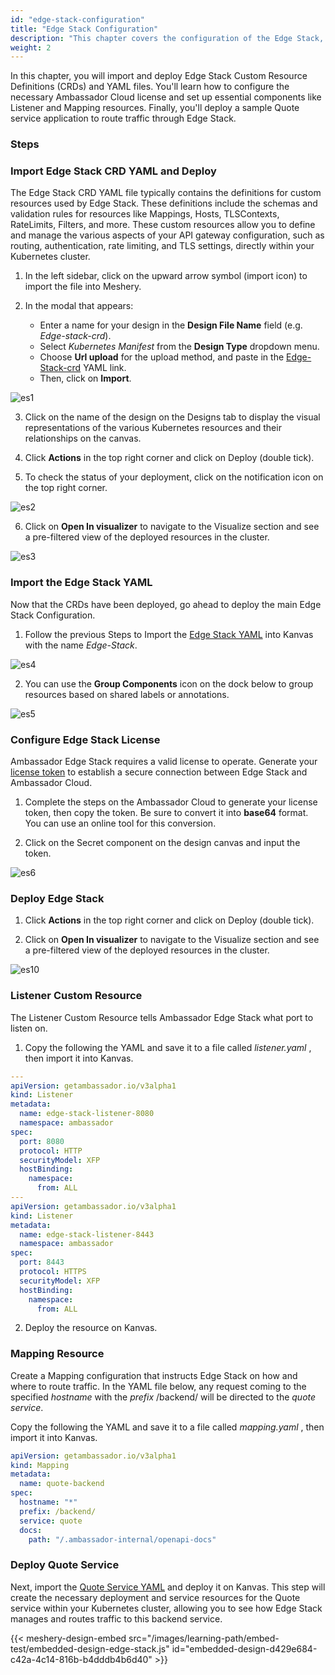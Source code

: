 ```yaml
---
id: "edge-stack-configuration"
title: "Edge Stack Configuration"
description: "This chapter covers the configuration of the Edge Stack, including importing and deploying Edge Stack Custom Resource Definitions (CRDs) and YAML files. You will learn how to configure the necessary Ambassador Cloud license and set up essential components like Listener and Mapping resources. Finally, you will deploy a sample Quote service application to route traffic through Edge Stack."
weight: 2
---
```


In this chapter, you will import and deploy Edge Stack Custom Resource Definitions (CRDs) and YAML files. You'll learn how to configure the necessary Ambassador Cloud license and set up essential components like Listener and Mapping resources. Finally, you'll deploy a sample Quote service application to route traffic through Edge Stack.

### Steps

### Import Edge Stack CRD YAML and Deploy

The Edge Stack CRD YAML file typically contains the definitions for custom resources used by Edge Stack. These definitions include the schemas and validation rules for resources like Mappings, Hosts, TLSContexts, RateLimits, Filters, and more. These custom resources allow you to define and manage the various aspects of your API gateway configuration, such as routing, authentication, rate limiting, and TLS settings, directly within your Kubernetes cluster.

1. In the left sidebar, click on the upward arrow symbol (import icon) to import the file into Meshery.

2. In the modal that appears:
   - Enter a name for your design in the **Design File Name** field (e.g. _Edge-stack-crd_).
   - Select _Kubernetes Manifest_ from the **Design Type** dropdown menu.
   - Choose **Url upload** for the upload method, and paste in the [Edge-Stack-crd](https://app.getambassador.io/yaml/edge-stack/3.11.0/aes-crds.yaml) YAML link.
   - Then, click on **Import**.

![es1](es1.png)

3. Click on the name of the design on the Designs tab to display the visual representations of the various Kubernetes resources and their relationships on the canvas.

4. Click **Actions** in the top right corner and click on Deploy (double tick).

5. To check the status of your deployment, click on the notification icon on the top right corner.

![es2](es2.png)

6. Click on **Open In visualizer** to navigate to the Visualize section and see a pre-filtered view of the deployed resources in the cluster.

![es3](es3.png)

### Import the Edge Stack YAML

Now that the CRDs have been deployed, go ahead to deploy the main Edge Stack Configuration.

1. Follow the previous Steps to Import the [Edge Stack YAML](https://app.getambassador.io/yaml/edge-stack/3.11.0/aes.yaml) into Kanvas with the name _Edge-Stack_.

![es4](es4.png)

2. You can use the **Group Components** icon on the dock below to group resources based on shared labels or annotations.

![es5](es5.png)

### Configure Edge Stack License

Ambassador Edge Stack requires a valid license to operate. Generate your [license token](https://app.getambassador.io/cloud/edge-stack/license/new) to establish a secure connection between Edge Stack and Ambassador Cloud.

1. Complete the steps on the Ambassador Cloud to generate your license token, then copy the token. Be sure to convert it into **base64** format. You can use an online tool for this conversion.

2. Click on the Secret component on the design canvas and input the token.

![es6](es6.png)

### Deploy Edge Stack

1. Click **Actions** in the top right corner and click on Deploy (double tick).

2. Click on **Open In visualizer** to navigate to the Visualize section and see a pre-filtered view of the deployed resources in the cluster.

![es10](es10.png)

### Listener Custom Resource

The Listener Custom Resource tells Ambassador Edge Stack what port to listen on.

1. Copy the following the YAML and save it to a file called _listener.yaml_ , then import it into Kanvas.

```yaml
---
apiVersion: getambassador.io/v3alpha1
kind: Listener
metadata:
  name: edge-stack-listener-8080
  namespace: ambassador
spec:
  port: 8080
  protocol: HTTP
  securityModel: XFP
  hostBinding:
    namespace:
      from: ALL
---
apiVersion: getambassador.io/v3alpha1
kind: Listener
metadata:
  name: edge-stack-listener-8443
  namespace: ambassador
spec:
  port: 8443
  protocol: HTTPS
  securityModel: XFP
  hostBinding:
    namespace:
      from: ALL
```

2. Deploy the resource on Kanvas.

### Mapping Resource

Create a Mapping configuration that instructs Edge Stack on how and where to route traffic. In the YAML file below, any request coming to the specified _hostname_ with the _prefix_ /backend/ will be directed to the _quote service_.

Copy the following the YAML and save it to a file called _mapping.yaml_ , then import it into Kanvas.

```yaml
apiVersion: getambassador.io/v3alpha1
kind: Mapping
metadata:
  name: quote-backend
spec:
  hostname: "*"
  prefix: /backend/
  service: quote
  docs:
    path: "/.ambassador-internal/openapi-docs"
```

### Deploy Quote Service

Next, import the [Quote Service YAML](https://app.getambassador.io/yaml/v2-docs/3.9.1/quickstart/qotm.yaml) and deploy it on Kanvas. This step will create the necessary deployment and service resources for the Quote service within your Kubernetes cluster, allowing you to see how Edge Stack manages and routes traffic to this backend service.

{{< meshery-design-embed src="/images/learning-path/embed-test/embedded-design-edge-stack.js" id="embedded-design-d429e684-c42a-4c14-816b-b4dddb4b6d40" >}}

